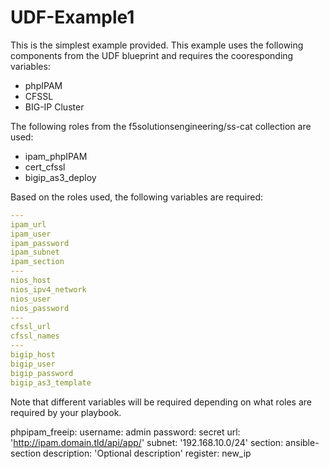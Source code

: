 # UDF-Example1

This is the simplest example provided. 
This example uses the following components from the UDF blueprint and requires the cooresponding variables:
- phpIPAM
- CFSSL
- BIG-IP Cluster

The following roles from the f5solutionsengineering/ss-cat collection are used:
- ipam_phpIPAM
- cert_cfssl
- bigip_as3_deploy

Based on the roles used, the following variables are required:
```yaml
---
ipam_url
ipam_user
ipam_password
ipam_subnet
ipam_section
---
nios_host
nios_ipv4_network
nios_user
nios_password
---
cfssl_url
cfssl_names
---
bigip_host
bigip_user
bigip_password
bigip_as3_template
```

Note that different variables will be required depending on what roles are required by your playbook.


  phpipam_freeip:
    username: admin
    password: secret
    url: 'http://ipam.domain.tld/api/app/'
    subnet: '192.168.10.0/24'
    section: ansible-section
    description: 'Optional description'
  register: new_ip